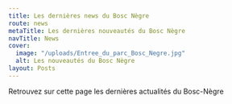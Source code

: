 ```yaml
---
title: Les dernières news du Bosc Nègre
route: news
metaTitle: Les dernières nouveautés du Bosc Nègre
navTitle: News
cover:
  image: "/uploads/Entree_du_parc_Bosc_Negre.jpg"
  alt: Les nouveautés du Bosc Nègre
layout: Posts
---
```


Retrouvez sur cette page les dernières actualités du Bosc-Nègre